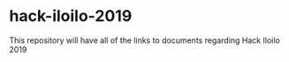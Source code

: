 # hack-iloilo-2019
This repository will have all of the links to documents regarding Hack Iloilo 2019
